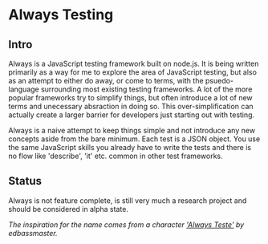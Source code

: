 Always Testing
==============

Intro
-----
Always is a JavaScript testing framework built on node.js. It is being written primarily as a way for me to explore the area of JavaScript testing, but also as an attempt to either do away, or come to terms, with the psuedo-language surrounding most existing testing frameworks. A lot of the more popular frameworks try to simplify things, but often introduce a lot of new terms and unecessary absraction in doing so. This over-simplification can actually create a larger barrier for developers just starting out with testing.

Always is a naive attempt to keep things simple and not introduce any new concepts aside from the bare minimum. Each test is a JSON object. You use the same JavaScript skills you already have to write the tests and there is no flow like 'describe', 'it' etc. common in other test frameworks.


Status
------
Always is not feature complete, is still very much a research project and should be considered in alpha state.




*The inspiration for the name comes from a character ['Always Teste'](http://www.youtube.com/watch?v=GAUWuBGP4mU) by edbassmaster.*


